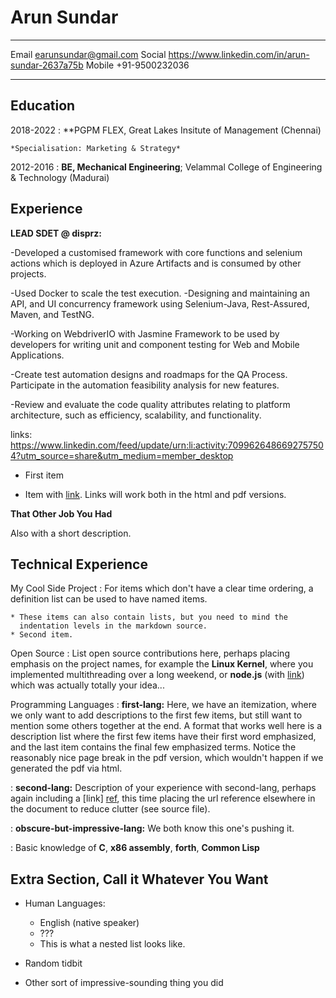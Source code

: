 Arun Sundar
============

-------------------     ----------------------------
Email                                   earunsundar@gmail.com
Social                             https://www.linkedin.com/in/arun-sundar-2637a75b
Mobile                                  +91-9500232036
-------------------     ----------------------------

Education
---------

2018-2022
:   **PGPM FLEX, Great Lakes Insitute of Management (Chennai)

    *Specialisation: Marketing & Strategy*

2012-2016
:   **BE, Mechanical Engineering**; Velammal College of Engineering & Technology (Madurai)

    

Experience
----------

**LEAD SDET @ disprz:**

-Developed a customised framework with core functions and selenium actions which is deployed in Azure Artifacts and is consumed by other projects. 

-Used Docker to scale the test execution.
-Designing and maintaining an API, and UI concurrency framework using Selenium-Java, Rest-Assured, Maven, and TestNG.

-Working on WebdriverIO with Jasmine Framework to be used by developers for writing unit and component testing for Web and Mobile Applications.

-Create test automation designs and roadmaps for the QA Process. Participate in the automation feasibility analysis for new features.

-Review and evaluate the code quality attributes relating to platform architecture, such as efficiency, scalability, and functionality.

links: https://www.linkedin.com/feed/update/urn:li:activity:7099626486692757504?utm_source=share&utm_medium=member_desktop

* First item

* Item with [link](http://www.example.com). Links will work both in
  the html and pdf versions.

**That Other Job You Had**

Also with a short description.

Technical Experience
--------------------

My Cool Side Project
:   For items which don't have a clear time ordering, a definition
    list can be used to have named items.

    * These items can also contain lists, but you need to mind the
      indentation levels in the markdown source.
    * Second item.

Open Source
:   List open source contributions here, perhaps placing emphasis on
    the project names, for example the **Linux Kernel**, where you
    implemented multithreading over a long weekend, or **node.js**
    (with [link](http://nodejs.org)) which was actually totally
    your idea...

Programming Languages
:   **first-lang:** Here, we have an itemization, where we only want
    to add descriptions to the first few items, but still want to
    mention some others together at the end. A format that works well
    here is a description list where the first few items have their
    first word emphasized, and the last item contains the final few
    emphasized terms. Notice the reasonably nice page break in the pdf
    version, which wouldn't happen if we generated the pdf via html.

:   **second-lang:** Description of your experience with second-lang,
    perhaps again including a [link] [ref], this time placing the url
    reference elsewhere in the document to reduce clutter (see source
    file). 

:   **obscure-but-impressive-lang:** We both know this one's pushing
    it.

:   Basic knowledge of **C**, **x86 assembly**, **forth**, **Common Lisp**

[ref]: https://github.com/githubuser/superlongprojectname

Extra Section, Call it Whatever You Want
----------------------------------------

* Human Languages:

     * English (native speaker)
     * ???
     * This is what a nested list looks like.

* Random tidbit

* Other sort of impressive-sounding thing you did
